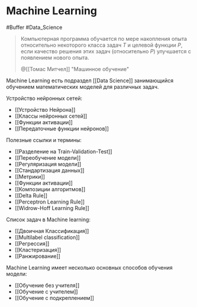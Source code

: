 # Machine Learning
#Buffer #Data_Science

>Компьютерная программа обучается по мере накопления опыта относительно некоторого класса задач $T$ и целевой функции $P$, если качество решения этих задач (относительно $P$) улучшается с появлением нового опыта. 
>
>@[[Томас Митчел]] "Машинное обучение"


Machine Learning есть подраздел [[Data Science]] занимающийся обучением математических моделей для различных задач.

Устройство нейронных сетей:
 - [[Устройство Нейрона]]
 - [[Классы нейронных сетей]]
 - [[Функции активации]]
 - [[Передаточные функции нейронов]]

Полезные ссылки и термины:
- [[Разделение на Train-Validation-Test]]
- [[Переобучение модели]]
- [[Регуляризация модели]]
- [[Стандартизация данных]]
- [[Метрики]]
- [[Функции активации]]
- [[Композиции алгоритмов]]
- [[Delta Rule]]
- [[Perceptron Learning Rule]]
- [[Widrow-Hoff Learning Rule]]

Список задач в Machine learning:
* [[Двоичная Классификация]]
* [[Multilabel classification]]
* [[Регрессия]]
* [[Кластеризация]]
* [[Ранжирование]]

Machine Learning имеет несколько основных способов обучения модели:

* [[Обучение без учителя]]
* [[Обучение с учителем]]
* [[Обучение с подкреплением]]



